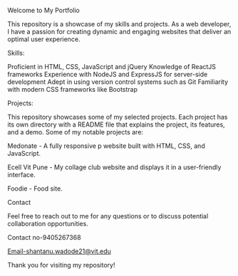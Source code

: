 Welcome to My Portfolio

This repository is a showcase of my  skills and projects. As a web developer, I have a passion for creating dynamic and engaging websites that deliver an optimal user experience.

Skills:

Proficient in HTML, CSS, JavaScript and jQuery
Knowledge of ReactJS  frameworks
Experience with NodeJS and ExpressJS for server-side development
Adept in using version control systems such as Git
Familiarity with modern CSS frameworks like Bootstrap


Projects:

This repository showcases some of my selected projects. Each project has its own directory with a README file that explains the project, its features, and a demo. Some of my notable projects are:


Medonate - A fully responsive p website built with HTML, CSS, and JavaScript.

Ecell Vit Pune - My collage club website and displays it in a user-friendly interface.

Foodie - Food site.


Contact

Feel free to reach out to me for any questions or to discuss potential collaboration opportunities. 

Contact no-9405267368

Email-shantanu.wadode21@vit.edu


Thank you for visiting my repository!
